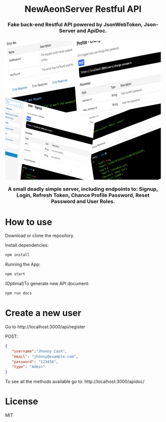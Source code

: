 <h1 align="center">
NewAeonServer Restful API
</h1>

<h3 align="center">Fake back-end Restful API powered by JsonWebToken, Json-Server and ApiDoc.<h3>

<p align="center">
  <img width="800" height="449" src="./public/assets/newaeonserver.png">
</p>

<p align="center">
A small deadly simple server, including endpoints to: Signup, Login, Refresh Token, Chance Profile Password, Reset Password and User Roles.
</p>

# How to use
Download or clone the repository.

Install dependencies:
```JavaScript
npm install
```
Running the App:
```JavaScript
npm start
```

(Optimal)To generate new API document:
```JavaScript
npm run docs
```

# Create a new user

Go to http://localhost:3000/api/register

POST:

```json
{
   "username":"Jhonny Cash",
   "email": "jhonny@example.com",
   "password": "123456",
   "type": "Admin"
}
```

To see all the methods available go to: http://localhost:3000/apidoc/

# License
MIT
